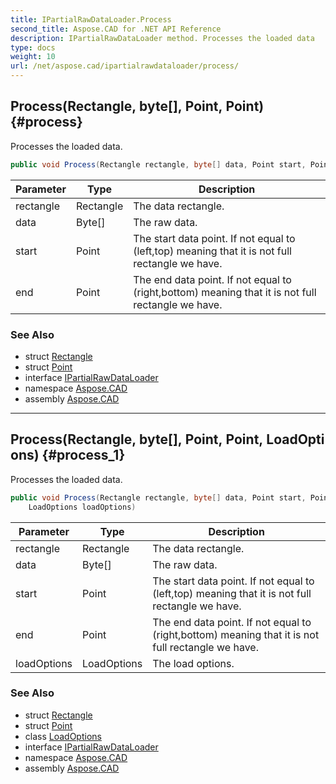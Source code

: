 ```yaml
---
title: IPartialRawDataLoader.Process
second_title: Aspose.CAD for .NET API Reference
description: IPartialRawDataLoader method. Processes the loaded data
type: docs
weight: 10
url: /net/aspose.cad/ipartialrawdataloader/process/
---
```

## Process(Rectangle, byte[], Point, Point) {#process}

Processes the loaded data.

```csharp
public void Process(Rectangle rectangle, byte[] data, Point start, Point end)
```

| Parameter | Type | Description |
| --- | --- | --- |
| rectangle | Rectangle | The data rectangle. |
| data | Byte[] | The raw data. |
| start | Point | The start data point. If not equal to (left,top) meaning that it is not full rectangle we have. |
| end | Point | The end data point. If not equal to (right,bottom) meaning that it is not full rectangle we have. |

### See Also

* struct [Rectangle](../../rectangle/)
* struct [Point](../../point/)
* interface [IPartialRawDataLoader](../)
* namespace [Aspose.CAD](../../../aspose.cad/)
* assembly [Aspose.CAD](../../../)

---

## Process(Rectangle, byte[], Point, Point, LoadOptions) {#process_1}

Processes the loaded data.

```csharp
public void Process(Rectangle rectangle, byte[] data, Point start, Point end, 
    LoadOptions loadOptions)
```

| Parameter | Type | Description |
| --- | --- | --- |
| rectangle | Rectangle | The data rectangle. |
| data | Byte[] | The raw data. |
| start | Point | The start data point. If not equal to (left,top) meaning that it is not full rectangle we have. |
| end | Point | The end data point. If not equal to (right,bottom) meaning that it is not full rectangle we have. |
| loadOptions | LoadOptions | The load options. |

### See Also

* struct [Rectangle](../../rectangle/)
* struct [Point](../../point/)
* class [LoadOptions](../../loadoptions/)
* interface [IPartialRawDataLoader](../)
* namespace [Aspose.CAD](../../../aspose.cad/)
* assembly [Aspose.CAD](../../../)


